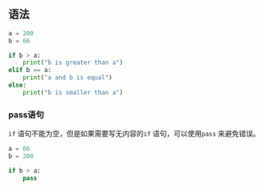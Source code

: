 ## 语法

```python
a = 200
b = 66

if b > a:
	print("b is greater than a")
elif b == a:
    print("a and b is equal")
else:
    print("b is smaller than a")
```



### pass语句

`if` 语句不能为空，但是如果需要写无内容的`if` 语句，可以使用`pass` 来避免错误。

```python
a = 66
b = 200

if b > a:
	pass

```





